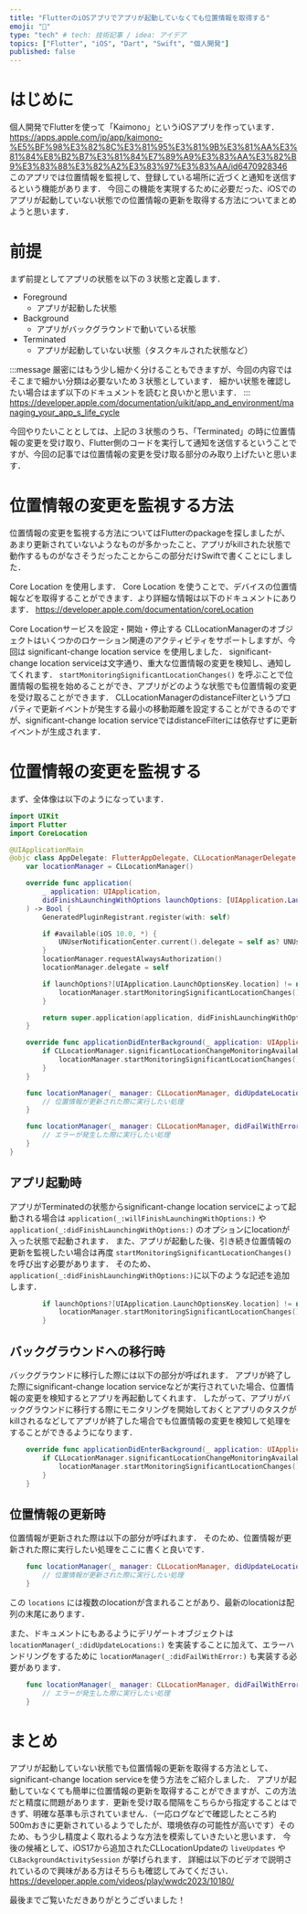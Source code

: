 ```yaml
---
title: "FlutterのiOSアプリでアプリが起動していなくても位置情報を取得する"
emoji: "🏃"
type: "tech" # tech: 技術記事 / idea: アイデア
topics: ["Flutter", "iOS", "Dart", "Swift", "個人開発"]
published: false
---
```


# はじめに
個人開発でFlutterを使って「Kaimono」というiOSアプリを作っています．
https://apps.apple.com/jp/app/kaimono-%E5%BF%98%E3%82%8C%E3%81%95%E3%81%9B%E3%81%AA%E3%81%84%E8%B2%B7%E3%81%84%E7%89%A9%E3%83%AA%E3%82%B9%E3%83%88%E3%82%A2%E3%83%97%E3%83%AA/id6470928346
このアプリでは位置情報を監視して、登録している場所に近づくと通知を送信するという機能があります．
今回この機能を実現するために必要だった、iOSでのアプリが起動していない状態での位置情報の更新を取得する方法についてまとめようと思います．

# 前提
まず前提としてアプリの状態を以下の３状態と定義します．

- Foreground
  - アプリが起動した状態
- Background
  - アプリがバックグラウンドで動いている状態
- Terminated
  - アプリが起動していない状態（タスクキルされた状態など）

:::message
厳密にはもう少し細かく分けることもできますが、今回の内容ではそこまで細かい分類は必要ないため３状態としています．
細かい状態を確認したい場合はまず以下のドキュメントを読むと良いかと思います．
:::
https://developer.apple.com/documentation/uikit/app_and_environment/managing_your_app_s_life_cycle

今回やりたいこととしては、上記の３状態のうち、「Terminated」の時に位置情報の変更を受け取り、Flutter側のコードを実行して通知を送信するということですが、今回の記事では位置情報の変更を受け取る部分のみ取り上げたいと思います．

# 位置情報の変更を監視する方法
位置情報の変更を監視する方法についてはFlutterのpackageを探しましたが、あまり更新されていないようなものが多かったこと、アプリがkillされた状態で動作するものがなさそうだったことからこの部分だけSwiftで書くことにしました．

Core Location を使用します．
Core Location を使うことで、デバイスの位置情報などを取得することができます．より詳細な情報は以下のドキュメントにあります．
https://developer.apple.com/documentation/coreLocation

Core Locationサービスを設定・開始・停止する CLLocationManagerのオブジェクトはいくつかのロケーション関連のアクティビティをサポートしますが、今回は significant-change location service を使用しました．
significant-change location serviceは文字通り、重大な位置情報の変更を検知し、通知してくれます．
`startMonitoringSignificantLocationChanges()` を呼ぶことで位置情報の監視を始めることができ、アプリがどのような状態でも位置情報の変更を受け取ることができます．
CLLocationManagerのdistanceFilterというプロパティで更新イベントが発生する最小の移動距離を設定することができるのですが、significant-change location serviceではdistanceFilterには依存せずに更新イベントが生成されます．

# 位置情報の変更を監視する
まず、全体像は以下のようになっています．

```swift
import UIKit
import Flutter
import CoreLocation

@UIApplicationMain
@objc class AppDelegate: FlutterAppDelegate, CLLocationManagerDelegate {
    var locationManager = CLLocationManager()

    override func application(
        _ application: UIApplication,
        didFinishLaunchingWithOptions launchOptions: [UIApplication.LaunchOptionsKey: Any]?
    ) -> Bool {
        GeneratedPluginRegistrant.register(with: self)

        if #available(iOS 10.0, *) {
            UNUserNotificationCenter.current().delegate = self as? UNUserNotificationCenterDelegate
        }
        locationManager.requestAlwaysAuthorization()
        locationManager.delegate = self

        if launchOptions?[UIApplication.LaunchOptionsKey.location] != nil {
            locationManager.startMonitoringSignificantLocationChanges()
        }

        return super.application(application, didFinishLaunchingWithOptions: launchOptions)
    }

    override func applicationDidEnterBackground(_ application: UIApplication) {
        if CLLocationManager.significantLocationChangeMonitoringAvailable() {
            locationManager.startMonitoringSignificantLocationChanges()
        }
    }

    func locationManager(_ manager: CLLocationManager, didUpdateLocations locations: [CLLocation]) {
        // 位置情報が更新された際に実行したい処理
    }

    func locationManager(_ manager: CLLocationManager, didFailWithError error: Error) {
        // エラーが発生した際に実行したい処理
    }
}
```

## アプリ起動時
アプリがTerminatedの状態からsignificant-change location serviceによって起動される場合は `application(_:willFinishLaunchingWithOptions:)` や `application(_:didFinishLaunchingWithOptions:)` のオプションにlocationが入った状態で起動されます．
また、アプリが起動した後、引き続き位置情報の更新を監視したい場合は再度 `startMonitoringSignificantLocationChanges()` を呼び出す必要があります．
そのため、`application(_:didFinishLaunchingWithOptions:)`に以下のような記述を追加します．
```swift
        if launchOptions?[UIApplication.LaunchOptionsKey.location] != nil {
            locationManager.startMonitoringSignificantLocationChanges()
        }
```


## バックグラウンドへの移行時
バックグラウンドに移行した際には以下の部分が呼ばれます．
アプリが終了した際にsignificant-change location serviceなどが実行されていた場合、位置情報の変更を検知するとアプリを再起動してくれます．
したがって、アプリがバックグラウンドに移行する際にモニタリングを開始しておくとアプリのタスクがkillされるなどしてアプリが終了した場合でも位置情報の変更を検知して処理をすることができるようになります．
```swift
    override func applicationDidEnterBackground(_ application: UIApplication) {
        if CLLocationManager.significantLocationChangeMonitoringAvailable() {
            locationManager.startMonitoringSignificantLocationChanges()
        }
    }
```

## 位置情報の更新時
位置情報が更新された際は以下の部分が呼ばれます．
そのため、位置情報が更新された際に実行したい処理をここに書くと良いです．
```swift
    func locationManager(_ manager: CLLocationManager, didUpdateLocations locations: [CLLocation]) {
        // 位置情報が更新された際に実行したい処理
    }
```
この `locations` には複数のlocationが含まれることがあり、最新のlocationは配列の末尾にあります．

また、ドキュメントにもあるようにデリゲートオブジェクトは `locationManager(_:didUpdateLocations:)` を実装することに加えて、エラーハンドリングをするために `locationManager(_:didFailWithError:)` も実装する必要があります．
```swift
    func locationManager(_ manager: CLLocationManager, didFailWithError error: Error) {
        // エラーが発生した際に実行したい処理
    }
```

# まとめ
アプリが起動していない状態でも位置情報の更新を取得する方法として、significant-change location serviceを使う方法をご紹介しました．
アプリが起動していなくても簡単に位置情報の更新を取得することができますが、この方法だと精度に問題があります．更新を受け取る間隔をこちらから指定することはできず、明確な基準も示されていません．（一応ログなどで確認したところ約500mおきに更新されているようでしたが、環境依存の可能性が高いです）そのため、もう少し精度よく取れるような方法を模索していきたいと思います．
今後の候補として、iOS17から追加されたCLLocationUpdateの `liveUpdates` や `CLBackgroundActivitySession` が挙げられます．
詳細は以下のビデオで説明されているので興味がある方はそちらも確認してみてください．
https://developer.apple.com/videos/play/wwdc2023/10180/

最後までご覧いただきありがとうございました！
